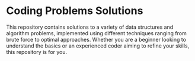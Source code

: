 # Coding Problems Solutions
This repository contains solutions to a variety of data structures and algorithm problems, implemented using different techniques ranging from brute force to optimal approaches. 
Whether you are a beginner looking to understand the basics or an experienced coder aiming to refine your skills, this repository is for you.



